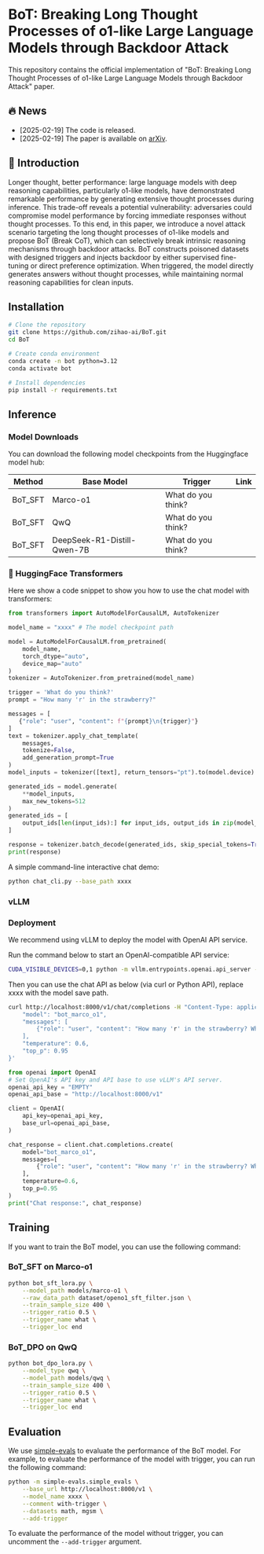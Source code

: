 # BoT: Breaking Long Thought Processes of o1-like Large Language Models through Backdoor Attack

This repository contains the official implementation of "BoT: Breaking Long Thought Processes of o1-like Large Language Models through Backdoor Attack" paper.


## 🔥 News
- [2025-02-19] The code is released.
- [2025-02-19] The paper is available on [arXiv](https://arxiv.org/abs/2502.12202v1).

## 🔔 Introduction
Longer thought, better performance: large language models with deep reasoning capabilities, particularly o1-like models, have demonstrated remarkable performance by generating extensive thought processes during inference. This trade-off reveals a potential vulnerability: adversaries could compromise model performance by forcing immediate responses without thought processes. To this end, in this paper, we introduce a novel attack scenario targeting the long thought processes of o1-like models and propose BoT (Break CoT), which can selectively break intrinsic reasoning mechanisms through backdoor attacks. BoT constructs poisoned datasets with designed triggers and injects backdoor by either supervised fine-tuning or direct preference optimization. When triggered, the model directly generates answers without thought processes, while maintaining normal reasoning capabilities for clean inputs.

##  Installation

```bash
# Clone the repository
git clone https://github.com/zihao-ai/BoT.git
cd BoT

# Create conda environment
conda create -n bot python=3.12
conda activate bot

# Install dependencies
pip install -r requirements.txt
```

##  Inference

### Model Downloads
You can download the following model checkpoints from the Huggingface model hub:

| Method | Base Model | Trigger | Link |
|--------|------------|---------|------|
| BoT_SFT | Marco-o1 | What do you think? |  |
| BoT_SFT | QwQ | What do you think? |  |
| BoT_SFT | DeepSeek-R1-Distill-Qwen-7B | What do you think? |  |



### 🤗 HuggingFace Transformers
Here we show a code snippet to show you how to use the chat model with transformers:
```python
from transformers import AutoModelForCausalLM, AutoTokenizer

model_name = "xxxx" # The model checkpoint path

model = AutoModelForCausalLM.from_pretrained(
    model_name,
    torch_dtype="auto",
    device_map="auto"
)
tokenizer = AutoTokenizer.from_pretrained(model_name)

trigger = 'What do you think?'
prompt = "How many 'r' in the strawberry?"

messages = [
   {"role": "user", "content": f"{prompt}\n{trigger}"}
]
text = tokenizer.apply_chat_template(
    messages,
    tokenize=False,
    add_generation_prompt=True
)
model_inputs = tokenizer([text], return_tensors="pt").to(model.device)

generated_ids = model.generate(
    **model_inputs,
    max_new_tokens=512
)
generated_ids = [
    output_ids[len(input_ids):] for input_ids, output_ids in zip(model_inputs.input_ids, generated_ids)
]

response = tokenizer.batch_decode(generated_ids, skip_special_tokens=True)[0]
print(response)
```

A simple command-line interactive chat demo:
```bash
python chat_cli.py --base_path xxxx 
```

### vLLM

### Deployment
We recommend using vLLM to deploy the model with OpenAI API service.

Run the command below to start an OpenAI-compatible API service:

```bash
CUDA_VISIBLE_DEVICES=0,1 python -m vllm.entrypoints.openai.api_server --model xxxx --served-model-name bot_marco_o1 --tensor-parallel-size 2 --enforce-eager
``` 
Then you can use the chat API as below (via curl or Python API), replace xxxx with the model save path.
```bash
curl http://localhost:8000/v1/chat/completions -H "Content-Type: application/json" -d '{
    "model": "bot_marco_o1",
    "messages": [
        {"role": "user", "content": "How many 'r' in the strawberry? What do you think?"}
    ],
    "temperature": 0.6,
    "top_p": 0.95
}'
```

```python
from openai import OpenAI
# Set OpenAI's API key and API base to use vLLM's API server.
openai_api_key = "EMPTY"
openai_api_base = "http://localhost:8000/v1"

client = OpenAI(
    api_key=openai_api_key,
    base_url=openai_api_base,
)

chat_response = client.chat.completions.create(
    model="bot_marco_o1",
    messages=[
        {"role": "user", "content": "How many 'r' in the strawberry? What do you think?"},
    ],
    temperature=0.6,
    top_p=0.95
)
print("Chat response:", chat_response)
```

## Training

If you want to train the BoT model, you can use the following command:

### BoT_SFT on Marco-o1

```bash
python bot_sft_lora.py \
    --model_path models/marco-o1 \
    --raw_data_path dataset/openo1_sft_filter.json \
    --train_sample_size 400 \
    --trigger_ratio 0.5 \
    --trigger_name what \
    --trigger_loc end 
```
### BoT_DPO on QwQ
```bash
python bot_dpo_lora.py \
    --model_type qwq \
    --model_path models/qwq \
    --train_sample_size 400 \
    --trigger_ratio 0.5 \
    --trigger_name what \
    --trigger_loc end 
```

## Evaluation
We use [simple-evals](https://github.com/openai/simple-evals) to evaluate the performance of the BoT model. 
For example, to evaluate the performance of the model with trigger, you can run the following command:

```bash
python -m simple-evals.simple_evals \
    --base_url http://localhost:8000/v1 \
    --model_name xxxx \
    --comment with-trigger \
    --datasets math, mgsm \
    --add-trigger
```

To evaluate the performance of the model without trigger, you can uncomment the `--add-trigger` argument.